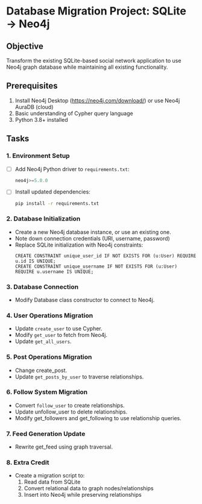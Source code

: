 # Database Migration Project: SQLite → Neo4j

## Objective
Transform the existing SQLite-based social network application to use Neo4j graph database while maintaining all existing functionality.

## Prerequisites
1. Install Neo4j Desktop (https://neo4j.com/download/) or use Neo4j AuraDB (cloud)
2. Basic understanding of Cypher query language
3. Python 3.8+ installed

## Tasks

### 1. Environment Setup
- [ ] Add Neo4j Python driver to `requirements.txt`:
  ```python
  neo4j>=5.0.0
  ```
- [ ] Install updated dependencies:
  ```bash
  pip install -r requirements.txt
  ```

### 2. Database Initialization
* Create a new Neo4j database instance, or use an existing one.
* Note down connection credentials (URI, username, password)
* Replace SQLite initialization with Neo4j constraints:
    ```cql
    CREATE CONSTRAINT unique_user_id IF NOT EXISTS FOR (u:User) REQUIRE u.id IS UNIQUE;
    CREATE CONSTRAINT unique_username IF NOT EXISTS FOR (u:User) REQUIRE u.username IS UNIQUE;
    ```

### 3. Database Connection
* Modify Database class constructor to connect to Neo4j.

### 4. User Operations Migration
* Update `create_user` to use Cypher.
* Modify `get_user` to fetch from Neo4j.
* Update `get_all_users`.

### 5. Post Operations Migration
* Change create_post.
* Update `get_posts_by_user` to traverse relationships.

### 6. Follow System Migration
* Convert `follow_user` to create relationships.
* Update unfollow_user to delete relationships.
* Modify get_followers and get_following to use relationship queries.

### 7. Feed Generation Update
* Rewrite get_feed using graph traversal.

### 8. Extra Credit
* Create a migration script to:
    1. Read data from SQLite
    2. Convert relational data to graph nodes/relationships
    3. Insert into Neo4j while preserving relationships